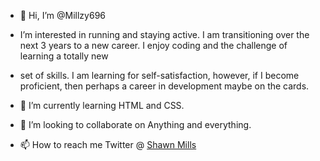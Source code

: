 - 👋 Hi, I’m @Millzy696
- I’m interested in running and staying active. I am transitioning over the next 3 years to a new career. I enjoy coding and the challenge of learning a totally new 
- set of skills. I am learning for self-satisfaction, however, if I become proficient, then perhaps a career in development maybe on the cards.

- 🌱 I’m currently learning HTML and CSS.
- 💞️ I’m looking to collaborate on Anything and everything.
- 📫 How to reach me Twitter @ [Shawn Mills](https://twitter.com/millzy696)

<!---
Millzy696/Millzy696 is a ✨ special ✨ repository because its `README.md` (this file) appears on your GitHub profile.
You can click the Preview link to take a look at your changes.
--->
